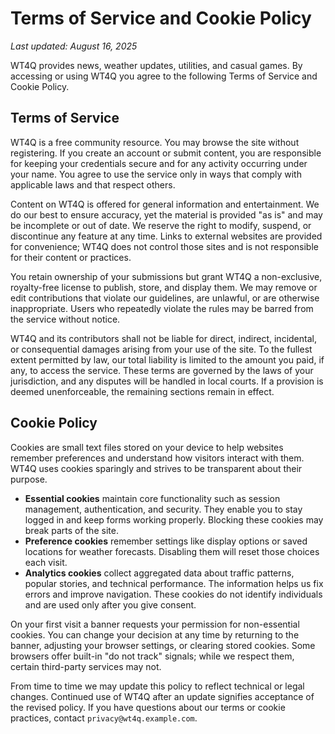 # Terms of Service and Cookie Policy

_Last updated: August 16, 2025_

WT4Q provides news, weather updates, utilities, and casual games. By accessing or using WT4Q you agree to the following Terms of Service and Cookie Policy.

## Terms of Service

WT4Q is a free community resource. You may browse the site without registering. If you create an account or submit content, you are responsible for keeping your credentials secure and for any activity occurring under your name. You agree to use the service only in ways that comply with applicable laws and that respect others.

Content on WT4Q is offered for general information and entertainment. We do our best to ensure accuracy, yet the material is provided "as is" and may be incomplete or out of date. We reserve the right to modify, suspend, or discontinue any feature at any time. Links to external websites are provided for convenience; WT4Q does not control those sites and is not responsible for their content or practices.

You retain ownership of your submissions but grant WT4Q a non-exclusive, royalty-free license to publish, store, and display them. We may remove or edit contributions that violate our guidelines, are unlawful, or are otherwise inappropriate. Users who repeatedly violate the rules may be barred from the service without notice.

WT4Q and its contributors shall not be liable for direct, indirect, incidental, or consequential damages arising from your use of the site. To the fullest extent permitted by law, our total liability is limited to the amount you paid, if any, to access the service. These terms are governed by the laws of your jurisdiction, and any disputes will be handled in local courts. If a provision is deemed unenforceable, the remaining sections remain in effect.

## Cookie Policy

Cookies are small text files stored on your device to help websites remember preferences and understand how visitors interact with them. WT4Q uses cookies sparingly and strives to be transparent about their purpose.

- **Essential cookies** maintain core functionality such as session management, authentication, and security. They enable you to stay logged in and keep forms working properly. Blocking these cookies may break parts of the site.
- **Preference cookies** remember settings like display options or saved locations for weather forecasts. Disabling them will reset those choices each visit.
- **Analytics cookies** collect aggregated data about traffic patterns, popular stories, and technical performance. The information helps us fix errors and improve navigation. These cookies do not identify individuals and are used only after you give consent.

On your first visit a banner requests your permission for non-essential cookies. You can change your decision at any time by returning to the banner, adjusting your browser settings, or clearing stored cookies. Some browsers offer built-in "do not track" signals; while we respect them, certain third-party services may not.

From time to time we may update this policy to reflect technical or legal changes. Continued use of WT4Q after an update signifies acceptance of the revised policy. If you have questions about our terms or cookie practices, contact `privacy@wt4q.example.com`.

